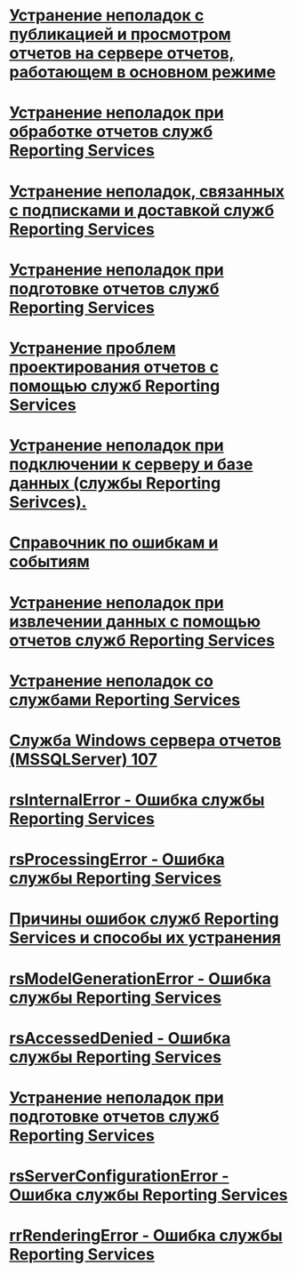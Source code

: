 # [Устранение неполадок с публикацией и просмотром отчетов на сервере отчетов, работающем в основном режиме](troubleshoot-publishing-or-viewing-a-report-on-a-native-mode-report-server.md)
# [Устранение неполадок при обработке отчетов служб Reporting Services](troubleshoot-processing-of-reporting-services-reports.md)
# [Устранение неполадок, связанных с подписками и доставкой служб Reporting Services](troubleshoot-reporting-services-subscriptions-and-delivery.md)
# [Устранение неполадок при подготовке отчетов служб Reporting Services](troubleshoot-reporting-services-report-issues.md)
# [Устранение проблем проектирования отчетов с помощью служб Reporting Services](troubleshoot-report-design-issues-with-reporting-services.md)
# [Устранение неполадок при подключении к серверу и базе данных (службы Reporting Serivces).](troubleshoot-server-and-database-connection-problems-with-reporting-services.md)
# [Справочник по ошибкам и событиям](errors-and-events-reference-reporting-services.md)
# [Устранение неполадок при извлечении данных с помощью отчетов служб Reporting Services](troubleshoot-data-retrieval-issues-with-reporting-services-reports.md)
# [Устранение неполадок со службами Reporting Services](troubleshoot-reporting-services.md)
# [Служба Windows сервера отчетов (MSSQLServer) 107](report-server-windows-service-mssqlserver-107.md)
# [rsInternalError - Ошибка службы Reporting Services](rsinternalerror-reporting-services-error.md)
# [rsProcessingError - Ошибка службы Reporting Services](rsprocessingerror-reporting-services-error.md)
# [Причины ошибок служб Reporting Services и способы их устранения](cause-and-resolution-of-reporting-services-errors.md)
# [rsModelGenerationError - Ошибка службы Reporting Services](rsmodelgenerationerror-reporting-services-error.md)
# [rsAccessedDenied - Ошибка службы Reporting Services](rsaccesseddenied-reporting-services-error.md)
# [Устранение неполадок при подготовке отчетов служб Reporting Services](troubleshoot-reporting-services-report-rendering-issues.md)
# [rsServerConfigurationError - Ошибка службы Reporting Services](rsserverconfigurationerror-reporting-services-error.md)
# [rrRenderingError - Ошибка службы Reporting Services](rrrenderingerror-reporting-services-error.md)
